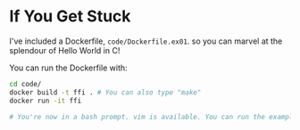 # If You Get Stuck

I've included a Dockerfile, `code/Dockerfile.ex01`.
so you can marvel at the splendour of Hello World in C!

You can run the Dockerfile with:

```bash
cd code/
docker build -t ffi . # You can also type "make"
docker run -it ffi

# You're now in a bash prompt. vim is available. You can run the examples in there.
```